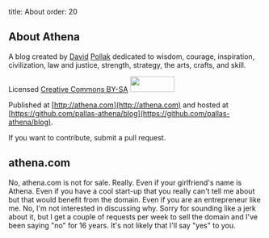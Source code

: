 title:	About 
order:	20

## About Athena

A blog created by [David](https://twitter.com/dpp) [Pollak](http://blog.goodstuff.im) dedicated to
wisdom, courage, inspiration, civilization, law and justice, strength, strategy, the arts, crafts, and skill.

Licensed [Creative Commons BY-SA](http://creativecommons.org/licenses/by-sa/3.0/) <img width="88" height="31" alt="" src="http://i.creativecommons.org/l/by-sa/3.0/88x31.png">

Published at [http://athena.com](http://athena.com) and hosted at [https://github.com/pallas-athena/blog](https://github.com/pallas-athena/blog).

If you want to contribute, submit a pull request.

## athena.com

No, athena.com is not for sale.  Really.  Even if your girlfriend's name is
Athena.  Even if you have a cool start-up that you really can't tell me about
but that would benefit from the domain.  Even if you are an entrepreneur like me.
No, I'm not interested in discussing why.  Sorry for sounding like a jerk about it,
but I get a couple of requests per week to sell the domain and I've been
saying "no" for 16 years.  It's not likely that I'll say "yes" to you.